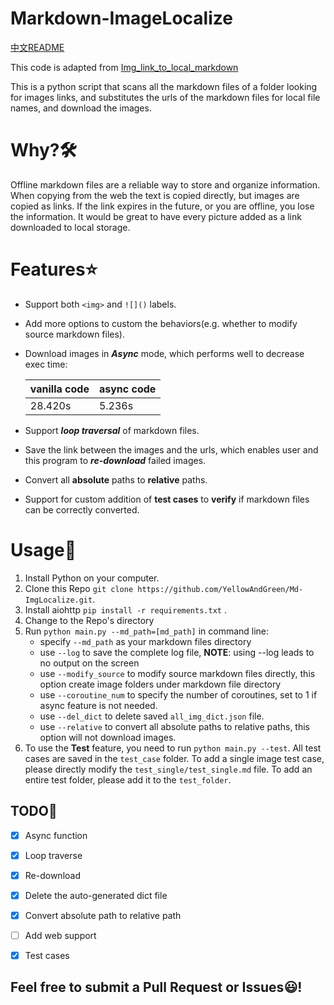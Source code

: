 # Markdown-ImageLocalize
[中文README](./README_ZH.md) 

This code is adapted from [Img_link_to_local_markdown](https://github.com/xZaR3y4p/Img_link_to_local_markdown)

This is a python script that scans all the markdown files of a folder looking for images links, 
and substitutes the urls of the markdown files for local file names, 
and download the images.

# Why?🛠️
Offline markdown files are a reliable way to store and organize information.
When copying from the web the text is copied directly, but images are copied as links.
If the link expires in the future, or you are offline, you lose the information.
It would be great to have every picture added as a link downloaded to local storage.

# Features⭐
+ Support both `<img>` and `![]()` labels.

+ Add more options to custom the behaviors(e.g. whether to modify source markdown files).

+ Download images in ***Async*** mode, which performs well to decrease exec time:

    |  vanilla code   | async code  |
    |  ----  | ----  |
    | 28.420s  | 5.236s |
    
+ Support ***loop traversal*** of markdown files.

+ Save the link between the images and the urls, which enables user and this program to ***re-download*** failed images.

+ Convert all **absolute** paths to **relative** paths.

+ Support for custom addition of **test cases** to **verify** if markdown files can be correctly converted.


# Usage🚀

1. Install Python on your computer.
2. Clone this Repo `git clone https://github.com/YellowAndGreen/Md-ImgLocalize.git`.
3. Install aiohttp `pip install -r requirements.txt` .
4. Change to the Repo's directory
5. Run `python main.py --md_path=[md_path]` in command line:
    + specify `--md_path` as your markdown files directory
    + use `--log` to save the complete log file, **NOTE**: using --log leads to no output on the screen
    + use `--modify_source` to modify source markdown files directly, this option create image folders under markdown file directory
    + use `--coroutine_num` to specify the number of coroutines, set to 1 if async feature is not needed.
    + use `--del_dict` to delete saved `all_img_dict.json` file.
    + use `--relative` to convert all absolute paths to relative paths, this option will not download images.
6. To use the **Test** feature, you need to run `python main.py --test`. All test cases are saved in the `test_case` folder. To add a single image test case, please directly modify the `test_single/test_single.md` file. To add an entire test folder, please add it to the `test_folder`.


## TODO📃

- [x] Async function
- [x] Loop traverse
- [x] Re-download
- [x] Delete the auto-generated dict file
- [x] Convert absolute path to relative path
- [ ] Add web support
- [x] Test cases


## Feel free to submit a Pull Request or Issues😃!